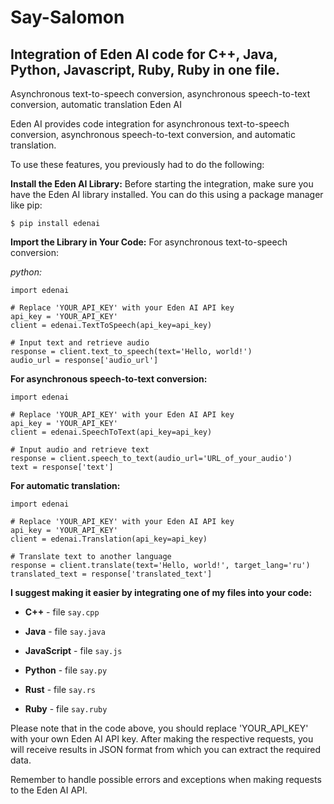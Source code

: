 # Say-Salomon
## Integration of Eden AI code for C++, Java, Python, Javascript, Ruby, Ruby in one file.

Asynchronous text-to-speech conversion, asynchronous speech-to-text conversion, automatic translation Eden AI


Eden AI provides code integration for asynchronous text-to-speech conversion, asynchronous speech-to-text conversion, and automatic translation. 

To use these features, you previously had to do the following:

**Install the Eden AI Library:** Before starting the integration, make sure you have the Eden AI library installed. You can do this using a package manager like pip:

``$ pip install edenai``

**Import the Library in Your Code:**
For asynchronous text-to-speech conversion:

*python:*
```
import edenai

# Replace 'YOUR_API_KEY' with your Eden AI API key
api_key = 'YOUR_API_KEY'
client = edenai.TextToSpeech(api_key=api_key)

# Input text and retrieve audio
response = client.text_to_speech(text='Hello, world!')
audio_url = response['audio_url']
```

**For asynchronous speech-to-text conversion:**
```
import edenai

# Replace 'YOUR_API_KEY' with your Eden AI API key
api_key = 'YOUR_API_KEY'
client = edenai.SpeechToText(api_key=api_key)

# Input audio and retrieve text
response = client.speech_to_text(audio_url='URL_of_your_audio')
text = response['text']
```
**For automatic translation:**
```
import edenai

# Replace 'YOUR_API_KEY' with your Eden AI API key
api_key = 'YOUR_API_KEY'
client = edenai.Translation(api_key=api_key)

# Translate text to another language
response = client.translate(text='Hello, world!', target_lang='ru')
translated_text = response['translated_text']
```
**I suggest making it easier by integrating one of my files into your code:**

* **С++** - file ``say.cpp``

* **Java** - file ``say.java``

* **JavaScript** - file ``say.js``

* **Python** - file ``say.py``

* **Rust** - file ``say.rs``

* **Ruby** - file ``say.ruby``



Please note that in the code above, you should replace 'YOUR_API_KEY' with your own Eden AI API key. After making the respective requests, you will receive results in JSON format from which you can extract the required data.

Remember to handle possible errors and exceptions when making requests to the Eden AI API.





